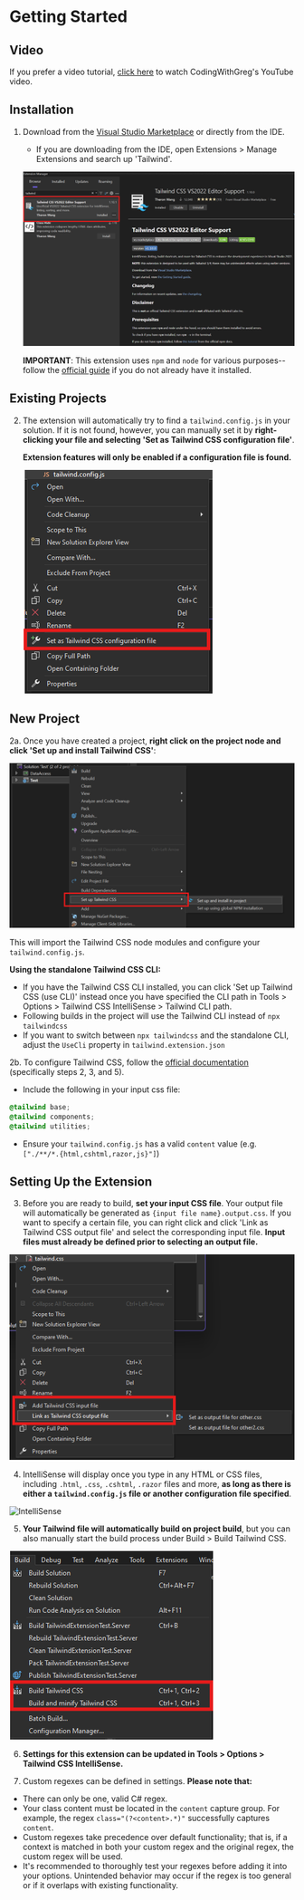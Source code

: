 # Getting Started

## Video

If you prefer a video tutorial, [click here](https://www.youtube.com/watch?v=guJgtQHQwPo) to watch CodingWithGreg's YouTube video.

## Installation

1. Download from the [Visual Studio Marketplace](https://marketplace.visualstudio.com/items?itemName=TheronWang.TailwindCSSIntellisense) or directly from the IDE.

	- If you are downloading from the IDE, open Extensions > Manage Extensions and search up 'Tailwind'.

	![IDE Menu](art/getting-started/ide-install.png)

	**IMPORTANT**: This extension uses `npm` and `node` for various purposes--follow the [official guide](https://docs.npmjs.com/downloading-and-installing-node-js-and-npm) if you do not already have it installed.

## Existing Projects

2. The extension will automatically try to find a `tailwind.config.js` in your solution. If it is not found, however, you can manually set it by **right-clicking your file and selecting 'Set as Tailwind CSS configuration file'**.

	**Extension features will only be enabled if a configuration file is found.**

	![Customizability Build 1](art/Customizability-Build-1.png)

## New Project

2a.	Once you have created a project, **right click on the project node and click 'Set up and install Tailwind CSS'**:

![Set up TailwindCSS](art/NPM-Shortcuts-1.png)

This will import the Tailwind CSS node modules and configure your `tailwind.config.js`.

**Using the standalone Tailwind CSS CLI:**
- If you have the Tailwind CSS CLI installed, you can click 'Set up Tailwind CSS (use CLI)' instead once you have specified the CLI path in Tools > Options > Tailwind CSS IntelliSense > Tailwind CLI path.
- Following builds in the project will use the Tailwind CLI instead of `npx tailwindcss`
- If you want to switch between `npx tailwindcss` and the standalone CLI, adjust the `UseCli` property in `tailwind.extension.json`

2b. To configure Tailwind CSS, follow the [official documentation](https://tailwindcss.com/docs/installation) (specifically steps 2, 3, and 5).

- Include the following in your input css file:
```css
@tailwind base;
@tailwind components;
@tailwind utilities;
```
- Ensure your `tailwind.config.js` has a valid `content` value (e.g. `["./**/*.{html,cshtml,razor,js}"]`)

## Setting Up the Extension

3. Before you are ready to build, **set your input CSS file**. Your output file will automatically be generated as `{input file name}.output.css`. If you want to specify a certain file, you can right click and click 'Link as Tailwind CSS output file' and select the corresponding input file. **Input files must already be defined prior to selecting an output file.**

![Input and output CSS files](art/Customizability-Build-2.png)

4. IntelliSense will display once you type in any HTML or CSS files, including `.html`, `.css`, `.cshtml`, `.razor` files and more, **as long as there is either a `tailwind.config.js` file or another configuration file specified**.

![IntelliSense](art/IntelliSense-Demo-1.gif)

5. **Your Tailwind file will automatically build on project build**, but you can also manually start the build process under Build > Build Tailwind CSS.

![Build process](art/Build-Demo-1.png)

6. **Settings for this extension can be updated in Tools > Options > Tailwind CSS IntelliSense.**

7. Custom regexes can be defined in settings. **Please note that:**
- There can only be one, valid C# regex.
- Your class content must be located in the `content` capture group. For example, the regex `class="(?<content>.*)"` successfully captures `content`.
- Custom regexes take precedence over default functionality; that is, if a context is matched in both your custom regex and the original regex, the custom regex will be used.
- It's recommended to thoroughly test your regexes before adding it into your options. Unintended behavior may occur if the regex is too general or if it overlaps with existing functionality.
